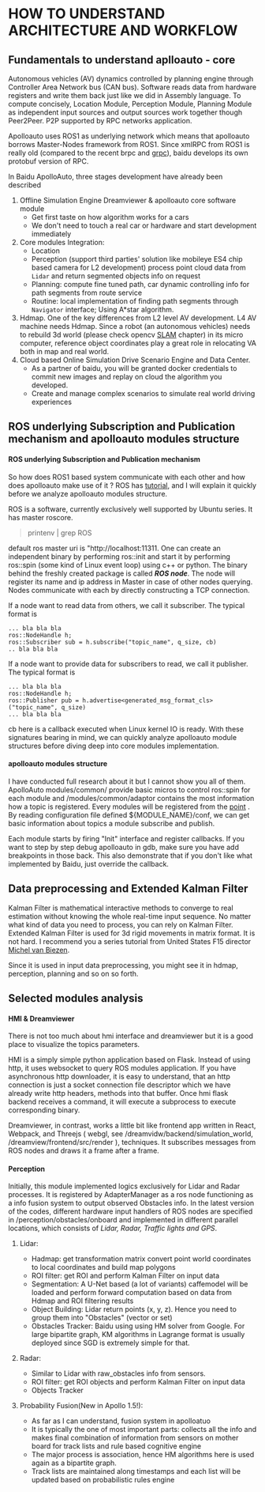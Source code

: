 HOW TO UNDERSTAND ARCHITECTURE AND WORKFLOW
===========================================

## Fundamentals to understand aplloauto - core

Autonomous vehicles \(AV\) dynamics controlled by planning engine through Controller Area Network bus \(CAN bus\). Software reads data from
hardware registers and write them back just like we did in Assembly language. To compute concisely, Location Module, Perception Module, Planning Module as independent 
input sources and output sources work together though Peer2Peer. P2P supported by RPC networks application.

Apolloauto uses ROS1 as underlying network which means that apolloauto borrows Master-Nodes framework from ROS1. Since xmlRPC from ROS1 is really old \(compared
to the recent brpc and [grpc](https://yiakwy.github.io/blog/2017/10/01/gRPC-C-CORE)\), baidu develops its own protobuf version of RPC. 

In Baidu ApolloAuto, three stages development have already been described

1. Offline Simulation Engine Dreamviewer & apolloauto core software module
   - Get first taste on how algorithm works for a cars
   - We don't need to touch a real car or hardware and start development immediately
2. Core modules Integration: 
   - Location
   - Perception \(support third parties' solution like mobileye ES4 chip based camera for L2 development\) process point cloud data from `Lidar` and return segmented objects info on request 
   - Planning: compute fine tuned path, car dynamic controlling info for path segments from route service
   - Routine: local implementation of finding path segments through `Navigator` interface; Using A\*star algorithm. 
3. Hdmap. One of the key differences from L2 level AV development. L4 AV machine needs Hdmap. Since a robot \(an autonomous vehicles\) needs to rebuild 
3d world \(please check opencv [SLAM]() chapter\) in its micro computer, reference object coordinates play a great role in relocating VA both in map and real world.
4. Cloud based Online Simulation Drive Scenario Engine and Data Center. 
   - As a partner of baidu, you will be granted docker credentials to commit new images and replay on cloud the algorithm you developed.
   - Create and manage complex scenarios to simulate real world driving experiences

## ROS underlying Subscription and Publication mechanism and apolloauto modules structure


#### ROS underlying Subscription and Publication mechanism

So how does ROS1 based system communicate with each other and how does apolloauto make use of it ? ROS has [tutorial](http://wiki.ros.org/ROS/Tutorials), and I will explain it 
quickly before we analyze apolloauto modules structure.

ROS is a software, currently exclusively well supported by Ubuntu series. It has master roscore. 

> printenv | grep ROS

default ros master uri is "http://localhost:11311. One can create an independent binary by performing ros::init and start it by performing ros::spin \(some kind of Linux event loop\) 
using c++ or python. The binary behind the freshly created package is called ***ROS node***. The node will register its name and ip address in Master in case of other nodes querying. Nodes communicate
with each by directly constructing a TCP connection.

If a node want to read data from others, we call it subscriber. The typical format is 

```
... bla bla bla
ros::NodeHandle h;
ros::Subscriber sub = h.subscribe("topic_name", q_size, cb)
.. bla bla bla
```

If a node want to provide data for subscribers to read, we call it publisher. The typical format is 

```
... bla bla bla
ros::NodeHandle h;
ros::Publisher pub = h.advertise<generated_msg_format_cls>("topic_name", q_size)
... bla bla bla
```

cb here is a callback executed when Linux kernel IO is ready. With these signatures bearing in mind, we can quickly analyze apolloauto
module structures before diving deep into core modules implementation.

#### apolloauto modules structure

I have conducted full research about it but I cannot show you all of them. ApolloAuto modules/common/ provide basic micros to control ros::spin for each 
module and /modules/common/adaptor contains the most information how a topic is registered. Every modules will be registered from the [point](https://github.com/yiakwy/apollo/blob/master/modules/common/adapters/adapter_manager.cc#L50)
. By reading configuration file defined ${MODULE_NAME}/conf, we can get basic information about topics a module subscribe and publish.

Each module starts by firing "Init" interface and register callbacks. If you want to step by step debug apolloauto in gdb, make sure you have add breakpoints in those back. This also 
demonstrate that if you don't like what implemented by Baidu, just override the callback.

## Data preprocessing and Extended Kalman Filter

Kalman Filter is mathematical interactive methods to converge to real estimation without knowing the whole real\-time input sequence. No matter what kind of data you need to process, you can 
rely on Kalman Filter. Extended Kalman Filter is used for 3d rigid movements in matrix format. It is not hard. I recommend you a series tutorial from United States F15 director 
[Michel van Biezen](https://www.youtube.com/watch?v=CaCcOwJPytQ).

Since it is used in input data preprocessing, you might see it in hdmap, perception, planning and so on so forth.
 
## Selected modules analysis

#### HMI & Dreamviewer

There is not too much about hmi interface and dreamviewer but it is a good place to visualize the topics parameters. 

HMI is a simply simple python application based on Flask.
Instead of using http, it uses websocket to query ROS modules application. If you have asynchronous http downloader, it is easy to understand, that an http connection is just a 
socket connection file descriptor which we have already write http headers, methods into that buffer. Once hmi flask backend receives a command, it will execute a subprocess
to execute corresponding binary.

Dreamviewer, in contrast, works a little bit like frontend app written in React, Webpack, and Threejs \( webgl, see /dreamvidw/backend/simulation_world, /dreamview/frontend/src/render \), 
techniques. It subscribes messages from ROS nodes and draws it a frame after a frame.

#### Perception

Initially, this module implemented logics exclusively for Lidar and Radar processes. It is registered by AdapterManager as a ros node functioning as a info fusion system to
output observed Obstacles info. In the latest version of the codes, different hardware input handlers of ROS nodes are specified in /perception/obstacles/onboard and implemented in
different parallel locations, which consists of *Lidar, Radar, Traffic lights and GPS*.

1. Lidar:
   - Hadmap: get transformation matrix convert point world coordinates to local coordinates and build map polygons
   - ROI filter: get ROI and perform Kalman Filter on input data
   - Segmentation: A U-Net based \(a lot of variants\) caffemodel will be loaded and perform forward computation based on data from Hdmap and ROI filtering results
   - Object Building: Lidar return points \(x, y, z\). Hence you need to group them into "Obstacles" \(vector or set\)
   - Obstacles Tracker: Baidu using using HM solver from Google. For large bipartite graph, KM algorithms in Lagrange format is usually deployed since
     SGD is extremely simple for that.

2. Radar:
   - Similar to Lidar with raw\_obstacles info from sensors.
   - ROI filter: get ROI objects and perform Kalman Filter on input data
   - Objects Tracker

3. Probability Fusion\(New in Apollo 1.5!\):
   - As far as I can understand, fusion system in apolloatuo 
   - It is typically the one of most important parts: collects all the info and makes final combination of information from sensors on mother board 
	 for track lists and rule based cognitive engine
   - The major process is association, hence HM algorithms here is used again as a bipartite graph.
   - Track lists are maintained along timestamps and each list will be updated based on probabilistic rules engine
